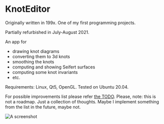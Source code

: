 # KnotEditor

Originally written in 199x. One of my first programming projects.

Partially refurbished in July-August 2021.

An app for

* drawing knot diagrams
* converting them to 3d knots
* smoothing the knots
* computing and showing Seifert surfaces
* computing some knot invariants
* etc.

Requirements: Linux, Qt5, OpenGL. Tested on Ubuntu 20.04.

For possible improvements list please refer [the TODO](https://github.com/geometer/KnotEditor/blob/master/doc/TODO.md). Please, note: this is not a roadmap. Just a collection of thoughts. Maybe I implement something from the list in the future, maybe not.

![A screenshot](https://github.com/geometer/KnotEditor/blob/master/screenshots/2021-08-17.png?raw=true)
